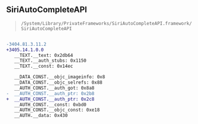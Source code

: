 ## SiriAutoCompleteAPI

> `/System/Library/PrivateFrameworks/SiriAutoCompleteAPI.framework/SiriAutoCompleteAPI`

```diff

-3404.81.3.11.2
+3405.14.1.0.0
   __TEXT.__text: 0x2db64
   __TEXT.__auth_stubs: 0x1150
   __TEXT.__const: 0x14ec

   __DATA_CONST.__objc_imageinfo: 0x8
   __DATA_CONST.__objc_selrefs: 0x88
   __AUTH_CONST.__auth_got: 0x8a8
-  __AUTH_CONST.__auth_ptr: 0x2b8
+  __AUTH_CONST.__auth_ptr: 0x2c8
   __AUTH_CONST.__const: 0xbd0
   __AUTH_CONST.__objc_const: 0xe18
   __AUTH.__data: 0x430

```

